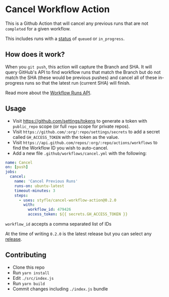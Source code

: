 # Cancel Workflow Action

This is a Github Action that will cancel any previous runs that are not `completed` for a given workflow.

This includes runs with a [status](https://developer.github.com/v3/checks/runs/#parameters-1) of `queued` or `in_progress`.

## How does it work?

When you `git push`, this action will capture the Branch and SHA. It will query GitHub's API to find workflow runs that match the Branch but do not match the SHA (these would be previous pushes) and cancel all of these in-progress runs so that the latest run (current SHA) will finish.

Read more about the [Workflow Runs API](https://developer.github.com/v3/actions/workflow_runs/).

## Usage

- Visit https://github.com/settings/tokens to generate a token with `public_repo` scope (or full `repo` scope for private repos).
- Visit `https://github.com/:org/:repo/settings/secrets` to add a secret called `GH_ACCESS_TOKEN` with the token as the value.
- Visit `https://api.github.com/repos/:org/:repo/actions/workflows` to find the Workflow ID you wish to auto-cancel.
- Add a new file `.github/workflows/cancel.yml` with the following:


```yml
name: Cancel
on: [push]
jobs:
  cancel:
    name: 'Cancel Previous Runs'
    runs-on: ubuntu-latest
    timeout-minutes: 3
    steps:
      - uses: styfle/cancel-workflow-action@0.2.0
        with:
          workflow_id: 479426
          access_token: ${{ secrets.GH_ACCESS_TOKEN }}
```

`workflow_id` accepts a comma separated list of IDs

At the time of writing `0.2.0` is the latest release but you can select any [release](https://github.com/styfle/cancel-workflow-action/releases).

## Contributing

- Clone this repo
- Run `yarn install`
- Edit `./src/index.js`
- Run `yarn build`
- Commit changes including `./index.js` bundle
